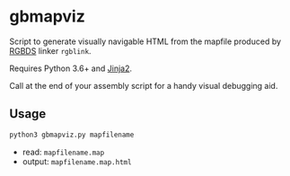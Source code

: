 # gbmapviz

Script to generate visually navigable HTML from the mapfile produced by [RGBDS](https://github.com/rednex/rgbds) linker `rgblink`.

Requires Python 3.6+ and [Jinja2](http://jinja.pocoo.org/docs/2.10/).

Call at the end of your assembly script for a handy visual debugging aid.

## Usage

```sh
python3 gbmapviz.py mapfilename
```

* read: `mapfilename.map`
* output: `mapfilename.map.html`
